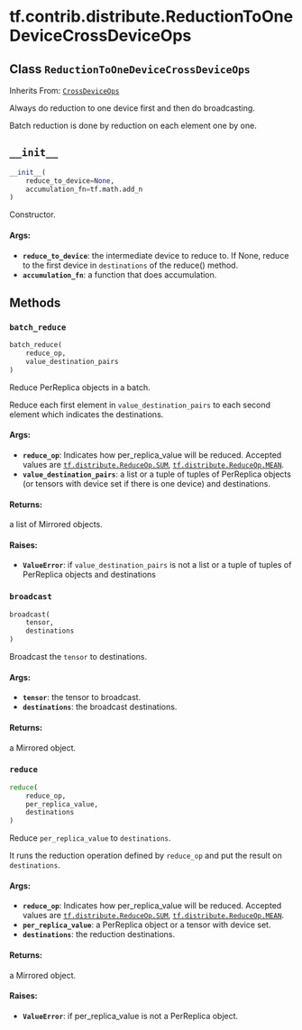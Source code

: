 <div itemscope itemtype="http://developers.google.com/ReferenceObject">
<meta itemprop="name" content="tf.contrib.distribute.ReductionToOneDeviceCrossDeviceOps" />
<meta itemprop="path" content="Stable" />
<meta itemprop="property" content="__init__"/>
<meta itemprop="property" content="batch_reduce"/>
<meta itemprop="property" content="broadcast"/>
<meta itemprop="property" content="reduce"/>
</div>

# tf.contrib.distribute.ReductionToOneDeviceCrossDeviceOps

## Class `ReductionToOneDeviceCrossDeviceOps`

Inherits From: [`CrossDeviceOps`](../../../tf/contrib/distribute/CrossDeviceOps.md)

Always do reduction to one device first and then do broadcasting.

Batch reduction is done by reduction on each element one by one.

<h2 id="__init__"><code>__init__</code></h2>

``` python
__init__(
    reduce_to_device=None,
    accumulation_fn=tf.math.add_n
)
```

Constructor.

#### Args:

* <b>`reduce_to_device`</b>: the intermediate device to reduce to. If None, reduce
    to the first device in `destinations` of the reduce() method.
* <b>`accumulation_fn`</b>: a function that does accumulation.



## Methods

<h3 id="batch_reduce"><code>batch_reduce</code></h3>

``` python
batch_reduce(
    reduce_op,
    value_destination_pairs
)
```

Reduce PerReplica objects in a batch.

Reduce each first element in `value_destination_pairs` to each second
element which indicates the destinations.

#### Args:

* <b>`reduce_op`</b>: Indicates how per_replica_value will be reduced. Accepted
    values are <a href="../../../tf/distribute/ReduceOp.md#SUM"><code>tf.distribute.ReduceOp.SUM</code></a>, <a href="../../../tf/distribute/ReduceOp.md#MEAN"><code>tf.distribute.ReduceOp.MEAN</code></a>.
* <b>`value_destination_pairs`</b>: a list or a tuple of tuples of PerReplica objects
    (or tensors with device set if there is one device) and destinations.


#### Returns:

a list of Mirrored objects.


#### Raises:

* <b>`ValueError`</b>: if `value_destination_pairs` is not a list or a tuple of
    tuples of PerReplica objects and destinations

<h3 id="broadcast"><code>broadcast</code></h3>

``` python
broadcast(
    tensor,
    destinations
)
```

Broadcast the `tensor` to destinations.

#### Args:

* <b>`tensor`</b>: the tensor to broadcast.
* <b>`destinations`</b>: the broadcast destinations.


#### Returns:

a Mirrored object.

<h3 id="reduce"><code>reduce</code></h3>

``` python
reduce(
    reduce_op,
    per_replica_value,
    destinations
)
```

Reduce `per_replica_value` to `destinations`.

It runs the reduction operation defined by `reduce_op` and put the
result on `destinations`.

#### Args:

* <b>`reduce_op`</b>: Indicates how per_replica_value will be reduced. Accepted
    values are <a href="../../../tf/distribute/ReduceOp.md#SUM"><code>tf.distribute.ReduceOp.SUM</code></a>, <a href="../../../tf/distribute/ReduceOp.md#MEAN"><code>tf.distribute.ReduceOp.MEAN</code></a>.
* <b>`per_replica_value`</b>: a PerReplica object or a tensor with device set.
* <b>`destinations`</b>: the reduction destinations.


#### Returns:

a Mirrored object.


#### Raises:

* <b>`ValueError`</b>: if per_replica_value is not a PerReplica object.



